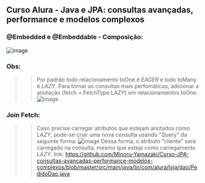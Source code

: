 ## Curso Alura - Java e JPA: consultas avançadas, performance e modelos complexos

### @Embedded e @Embeddable - Composição:
![image](https://github.com/Minoru-Yamazaki/Curso-JPA-consultas-avancadas-performance-modelos-complexos/assets/73949493/007b8a40-7661-4e9c-b65a-d344628aea69)


### Obs:
>> Por padrão todo relacionamento toOne é *EAGER* e todo toMany é *LAZY*. Para tornar as consultas mais perfomáticas, adicionar a anotação (fetch = FetchType.LAZY) em relacionamentos toOne.
![image](https://github.com/Minoru-Yamazaki/Curso-JPA-consultas-avancadas-performance-modelos-complexos/assets/73949493/1d7c8c15-3066-4082-8fd1-0c1b120885d9)

### Join Fetch:
>> Caso precise carregar atributos que estejam anotados como *LAZY*, pode-se criar uma nova consulta usando "Query" da seguinte forma:
>> ![image](https://github.com/Minoru-Yamazaki/Curso-JPA-consultas-avancadas-performance-modelos-complexos/assets/73949493/30308d99-e249-4ced-8673-1200371156b0)
>> Dessa forma, o atributo "cliente" será carregado na consulta, mesmo que esteja como carregamento *LAZY*.
link: https://github.com/Minoru-Yamazaki/Curso-JPA-consultas-avancadas-performance-modelos-complexos/blob/master/src/main/java/br/com/alura/loja/dao/PedidoDao.java
